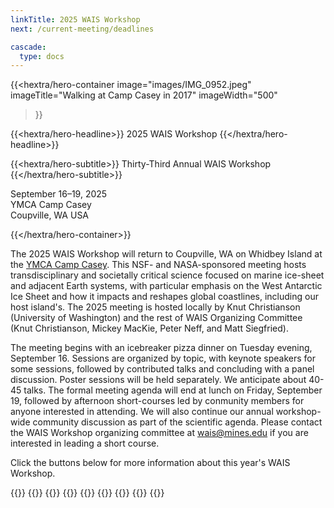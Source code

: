 ```yaml
---
linkTitle: 2025 WAIS Workshop
next: /current-meeting/deadlines

cascade:
  type: docs
---
```


<div class="hx:mt-6 hx:mb-6"></div>

{{<hextra/hero-container
    image="images/IMG_0952.jpeg"
    imageTitle="Walking at Camp Casey in 2017"
    imageWidth="500"
>}}


{{<hextra/hero-headline>}}
  2025 WAIS Workshop
{{</hextra/hero-headline>}}


{{<hextra/hero-subtitle>}}
  Thirty-Third Annual WAIS Workshop
{{</hextra/hero-subtitle>}}

<div class="hx:mt-6 hx:mb-3">

September 16–19, 2025<br>
YMCA Camp Casey<br>
Coupville, WA USA<br>

</div>

{{</hextra/hero-container>}}

The 2025 WAIS Workshop will return to Coupville, WA on Whidbey Island at the [YMCA Camp Casey](https://www.ymcacampcasey.org/). This NSF- and NASA-sponsored meeting hosts transdisciplinary and societally critical science focused on marine ice-sheet and adjacent Earth systems, with particular emphasis on the West Antarctic Ice Sheet and how it impacts and reshapes global coastlines, including our host island's. The 2025 meeting is hosted locally by Knut Christianson (University of Washington) and the rest of WAIS Organizing Committee (Knut Christianson, Mickey MacKie, Peter Neff, and Matt Siegfried). 

The meeting begins with an icebreaker pizza dinner on Tuesday evening, September 16. Sessions are organized by topic, with keynote speakers for some sessions, followed by contributed talks and concluding with a panel discussion. Poster sessions will be held separately. We anticipate about 40-45 talks. The formal meeting agenda will end at lunch on Friday, September 19, followed by afternoon short-courses led by conmunity members for anyone interested in attending. We will also continue our annual workshop-wide community discussion as part of the scientific agenda. Please contact the WAIS Workshop organizing committee at [wais@mines.edu](mailto:wais@mines.edu) if you are interested in leading a short course. 

Click the buttons below for more information about this year's WAIS Workshop.


{{<cards>}}
    {{<card link="deadlines" title="Deadlines" subtitle="Important deadlines for WAIS Workshop 2025">}}
    {{<card link="registration" title="Registration" subtitle="Information about registration and lodging fees">}}
    {{<card link="abstract-submission" title="Abstracts" subtitle="Abstract submission information">}}
    {{<card link="travel-support" title="Early-Career Travel Support" subtitle="Information about travel support for early-career researchers (<5 years since PhD)">}}
    {{<card link="agenda" title="Agenda" subtitle="Preliminary information about the workshop agenda">}}
    {{<card link="travel-transportation" title="Travel & Transportation" subtitle="Some extra information to help with travel and transportation">}}
    {{<card link="presentation-guidelines" title="Presentation Guidelines" subtitle="Initial guidelines for oral and poster presentations">}}
{{</cards>}}


